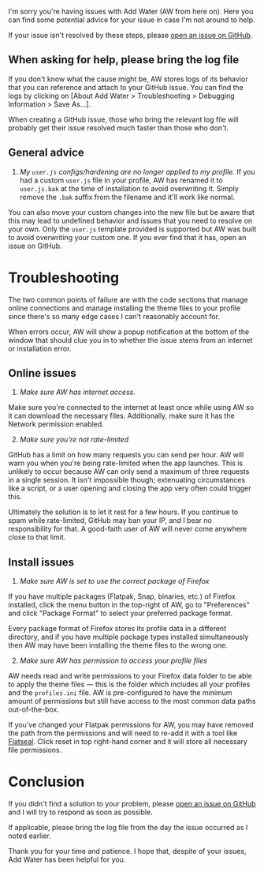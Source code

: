 I'm sorry you're having issues with Add Water (AW from here on). Here you can find some potential advice for your issue in case I'm not around to help.

If your issue isn't resolved by these steps, please [open an issue on GitHub](https://github.com/largestgithubuseronearth/addwater/issues/new/choose).

## When asking for help, please bring the log file
If you don't know what the cause might be, AW stores logs of its behavior that you can reference and attach to your GitHub issue. You can find the logs by clicking on [About Add Water > Troubleshooting > Debugging Information > Save As...].

When creating a GitHub issue, those who bring the relevant log file will probably get their issue resolved much faster than those who don't.

## General advice
1. _My `user.js` configs/hardening are no longer applied to my profile._
If you had a custom `user.js` file in your profile, AW has renamed it to `user.js.bak` at the time of installation to avoid overwriting it. Simply remove the `.bak` suffix from the filename and it'll work like normal. 

You can also move your custom changes into the new file but be aware that this may lead to undefined behavior and issues that you need to resolve on your own. Only the `user.js` template provided is supported but AW was built to avoid overwriting your custom one. If you ever find that it has, open an issue on GitHub.


# Troubleshooting
The two common points of failure are with the code sections that manage online connections and manage installing the theme files to your profile since there's so many edge cases I can't reasonably account for.

When errors occur, AW will show a popup notification at the bottom of the window that should clue you in to whether the issue stems from an internet or installation error.

## Online issues
1. _Make sure AW has internet access._

Make sure you're connected to the internet at least once while using AW so it can download the necessary files. Additionally, make sure it has the Network permission enabled.


2. _Make sure you're not rate-limited_

GitHub has a limit on how many requests you can send per hour. AW will warn you when you're being rate-limited when the app launches. This is unlikely to occur because AW can only send a maximum of three requests in a single session. It isn't impossible though; extenuating circumstances like a script, or a user opening and closing the app very often could trigger this.

Ultimately the solution is to let it rest for a few hours. If you continue to spam while rate-limited, GitHub may ban your IP, and I bear no responsibility for that. A good-faith user of AW will never come anywhere close to that limit.

## Install issues
1. _Make sure AW is set to use the correct package of Firefox_

If you have multiple packages (Flatpak, Snap, binaries, etc.) of Firefox installed, click the menu button in the top-right of AW, go to "Preferences" and click "Package Format" to select your preferred package format.

Every package format of Firefox stores its profile data in a different directory, and if you have multiple package types installed simultaneously then AW may have been installing the theme files to the wrong one.



2. _Make sure AW has permission to access your profile files_

AW needs read and write permissions to your Firefox data folder to be able to apply the theme files — this is the folder which includes all your profiles and the `profiles.ini` file. AW is pre-configured to have the minimum amount of permissions but still have access to the most common data paths out-of-the-box.

If you've changed your Flatpak permissions for AW, you may have removed the path from the permissions and will need to re-add it with a tool like [Flatseal](https://flathub.org/apps/com.github.tchx84.Flatseal). Click reset in top right-hand corner and it will store all necessary file permissions.


# Conclusion
If you didn't find a solution to your problem, please [open an issue on GitHub](https://github.com/largestgithubuseronearth/addwater/issues/new/choose) and I will try to respond as soon as possible.

If applicable, please bring the log file from the day the issue occurred as I noted earlier.


Thank you for your time and patience. I hope that, despite of your issues, Add Water has been helpful for you.
